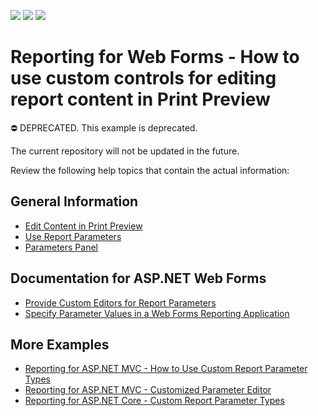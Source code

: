 <!-- default badges list -->
![](https://img.shields.io/endpoint?url=https://codecentral.devexpress.com/api/v1/VersionRange/128603900/23.2.1%2B)
[![](https://img.shields.io/badge/Open_in_DevExpress_Support_Center-FF7200?style=flat-square&logo=DevExpress&logoColor=white)](https://supportcenter.devexpress.com/ticket/details/T460713)
[![](https://img.shields.io/badge/📖_How_to_use_DevExpress_Examples-e9f6fc?style=flat-square)](https://docs.devexpress.com/GeneralInformation/403183)
<!-- default badges end -->
# Reporting for Web Forms - How to use custom controls for editing report content in Print Preview

⛔ DEPRECATED. This example is deprecated. 

The current repository will not be updated in the future.

Review the following help topics that contain the actual information:

## General Information

- [Edit Content in Print Preview](https://docs.devexpress.com/XtraReports/117343/detailed-guide-to-devexpress-reporting/provide-interactivity/edit-content-in-print-preview)
- [Use Report Parameters](https://docs.devexpress.com/XtraReports/4812/detailed-guide-to-devexpress-reporting/use-report-parameters)
- [Parameters Panel](https://docs.devexpress.com/XtraReports/402960/detailed-guide-to-devexpress-reporting/use-report-parameters/parameters-panel)

## Documentation for ASP.NET Web Forms

- [Provide Custom Editors for Report Parameters](https://docs.devexpress.com/XtraReports/115352/web-reporting/asp-net-webforms-reporting/document-viewer-in-asp-net-webforms-reporting/customization/provide-custom-editors-for-report-parameters?p=netframework)
- [Specify Parameter Values in a Web Forms Reporting Application](https://docs.devexpress.com/XtraReports/401931/web-reporting/asp-net-webforms-reporting/document-viewer-in-asp-net-webforms-reporting/customization/specify-parameter-values)


## More Examples

- [Reporting for ASP.NET MVC - How to Use Custom Report Parameter Types](https://github.com/DevExpress-Examples/reporting-mvc-custom-parameter-editor)
- [Reporting for ASP.NET MVC - Customized Parameter Editor](https://github.com/DevExpress-Examples/reporting-mvc-customized-parameter-editor)
- [Reporting for ASP.NET Core - Custom Report Parameter Types](https://github.com/DevExpress-Examples/reporting-asp-net-core-custom-parameter-editor)
